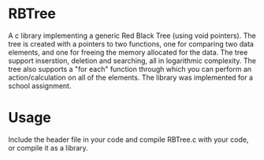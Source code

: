 # RBTree
A c library implementing a generic Red Black Tree (using void pointers).
The tree is created with a pointers to two functions, one for comparing two data elements,
and one for freeing the memory allocated for the data. The tree support inserstion, deletion
and searching, all in logarithmic complexity. The tree also supports a "for each" function
through which you can perform an action/calculation on all of the elements.
The library was implemented for a school assignment.

# Usage
Include the header file in your code and compile RBTree.c with your
code, or compile it as a library.
